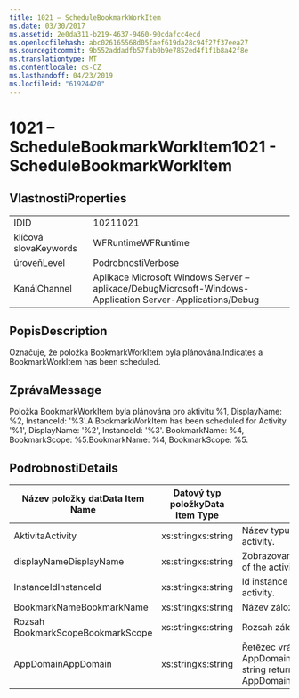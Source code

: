 ```yaml
---
title: 1021 – ScheduleBookmarkWorkItem
ms.date: 03/30/2017
ms.assetid: 2e0da311-b219-4637-9460-90cdafcc4ecd
ms.openlocfilehash: abc026165568d05faef619da28c94f27f37eea27
ms.sourcegitcommit: 9b552addadfb57fab0b9e7852ed4f1f1b8a42f8e
ms.translationtype: MT
ms.contentlocale: cs-CZ
ms.lasthandoff: 04/23/2019
ms.locfileid: "61924420"
---
```

# <a name="1021---schedulebookmarkworkitem"></a><span data-ttu-id="acfbc-102">1021 – ScheduleBookmarkWorkItem</span><span class="sxs-lookup"><span data-stu-id="acfbc-102">1021 - ScheduleBookmarkWorkItem</span></span>
## <a name="properties"></a><span data-ttu-id="acfbc-103">Vlastnosti</span><span class="sxs-lookup"><span data-stu-id="acfbc-103">Properties</span></span>  
  
|||  
|-|-|  
|<span data-ttu-id="acfbc-104">ID</span><span class="sxs-lookup"><span data-stu-id="acfbc-104">ID</span></span>|<span data-ttu-id="acfbc-105">1021</span><span class="sxs-lookup"><span data-stu-id="acfbc-105">1021</span></span>|  
|<span data-ttu-id="acfbc-106">klíčová slova</span><span class="sxs-lookup"><span data-stu-id="acfbc-106">Keywords</span></span>|<span data-ttu-id="acfbc-107">WFRuntime</span><span class="sxs-lookup"><span data-stu-id="acfbc-107">WFRuntime</span></span>|  
|<span data-ttu-id="acfbc-108">úroveň</span><span class="sxs-lookup"><span data-stu-id="acfbc-108">Level</span></span>|<span data-ttu-id="acfbc-109">Podrobnosti</span><span class="sxs-lookup"><span data-stu-id="acfbc-109">Verbose</span></span>|  
|<span data-ttu-id="acfbc-110">Kanál</span><span class="sxs-lookup"><span data-stu-id="acfbc-110">Channel</span></span>|<span data-ttu-id="acfbc-111">Aplikace Microsoft Windows Server – aplikace/Debug</span><span class="sxs-lookup"><span data-stu-id="acfbc-111">Microsoft-Windows-Application Server-Applications/Debug</span></span>|  
  
## <a name="description"></a><span data-ttu-id="acfbc-112">Popis</span><span class="sxs-lookup"><span data-stu-id="acfbc-112">Description</span></span>  
 <span data-ttu-id="acfbc-113">Označuje, že položka BookmarkWorkItem byla plánována.</span><span class="sxs-lookup"><span data-stu-id="acfbc-113">Indicates a BookmarkWorkItem has been scheduled.</span></span>  
  
## <a name="message"></a><span data-ttu-id="acfbc-114">Zpráva</span><span class="sxs-lookup"><span data-stu-id="acfbc-114">Message</span></span>  
 <span data-ttu-id="acfbc-115">Položka BookmarkWorkItem byla plánována pro aktivitu %1, DisplayName: %2, InstanceId: '%3'.</span><span class="sxs-lookup"><span data-stu-id="acfbc-115">A BookmarkWorkItem has been scheduled for Activity '%1', DisplayName: '%2', InstanceId: '%3'.</span></span>  <span data-ttu-id="acfbc-116">BookmarkName: %4, BookmarkScope: %5.</span><span class="sxs-lookup"><span data-stu-id="acfbc-116">BookmarkName: %4, BookmarkScope: %5.</span></span>  
  
## <a name="details"></a><span data-ttu-id="acfbc-117">Podrobnosti</span><span class="sxs-lookup"><span data-stu-id="acfbc-117">Details</span></span>  
  
|<span data-ttu-id="acfbc-118">Název položky dat</span><span class="sxs-lookup"><span data-stu-id="acfbc-118">Data Item Name</span></span>|<span data-ttu-id="acfbc-119">Datový typ položky</span><span class="sxs-lookup"><span data-stu-id="acfbc-119">Data Item Type</span></span>|<span data-ttu-id="acfbc-120">Popis</span><span class="sxs-lookup"><span data-stu-id="acfbc-120">Description</span></span>|  
|--------------------|--------------------|-----------------|  
|<span data-ttu-id="acfbc-121">Aktivita</span><span class="sxs-lookup"><span data-stu-id="acfbc-121">Activity</span></span>|<span data-ttu-id="acfbc-122">xs:string</span><span class="sxs-lookup"><span data-stu-id="acfbc-122">xs:string</span></span>|<span data-ttu-id="acfbc-123">Název typu aktivity.</span><span class="sxs-lookup"><span data-stu-id="acfbc-123">The type name of the activity.</span></span>|  
|<span data-ttu-id="acfbc-124">displayName</span><span class="sxs-lookup"><span data-stu-id="acfbc-124">DisplayName</span></span>|<span data-ttu-id="acfbc-125">xs:string</span><span class="sxs-lookup"><span data-stu-id="acfbc-125">xs:string</span></span>|<span data-ttu-id="acfbc-126">Zobrazovaný název aktivity.</span><span class="sxs-lookup"><span data-stu-id="acfbc-126">The display name of the activity.</span></span>|  
|<span data-ttu-id="acfbc-127">InstanceId</span><span class="sxs-lookup"><span data-stu-id="acfbc-127">InstanceId</span></span>|<span data-ttu-id="acfbc-128">xs:string</span><span class="sxs-lookup"><span data-stu-id="acfbc-128">xs:string</span></span>|<span data-ttu-id="acfbc-129">Id instance aktivity.</span><span class="sxs-lookup"><span data-stu-id="acfbc-129">The instance id of the activity.</span></span>|  
|<span data-ttu-id="acfbc-130">BookmarkName</span><span class="sxs-lookup"><span data-stu-id="acfbc-130">BookmarkName</span></span>|<span data-ttu-id="acfbc-131">xs:string</span><span class="sxs-lookup"><span data-stu-id="acfbc-131">xs:string</span></span>|<span data-ttu-id="acfbc-132">Název záložky</span><span class="sxs-lookup"><span data-stu-id="acfbc-132">The name of the bookmark.</span></span>|  
|<span data-ttu-id="acfbc-133">Rozsah BookmarkScope</span><span class="sxs-lookup"><span data-stu-id="acfbc-133">BookmarkScope</span></span>|<span data-ttu-id="acfbc-134">xs:string</span><span class="sxs-lookup"><span data-stu-id="acfbc-134">xs:string</span></span>|<span data-ttu-id="acfbc-135">Rozsah záložky.</span><span class="sxs-lookup"><span data-stu-id="acfbc-135">The scope of the bookmark.</span></span>|  
|<span data-ttu-id="acfbc-136">AppDomain</span><span class="sxs-lookup"><span data-stu-id="acfbc-136">AppDomain</span></span>|<span data-ttu-id="acfbc-137">xs:string</span><span class="sxs-lookup"><span data-stu-id="acfbc-137">xs:string</span></span>|<span data-ttu-id="acfbc-138">Řetězec vrácený funkcí AppDomain.CurrentDomain.FriendlyName.</span><span class="sxs-lookup"><span data-stu-id="acfbc-138">The string returned by AppDomain.CurrentDomain.FriendlyName.</span></span>|
